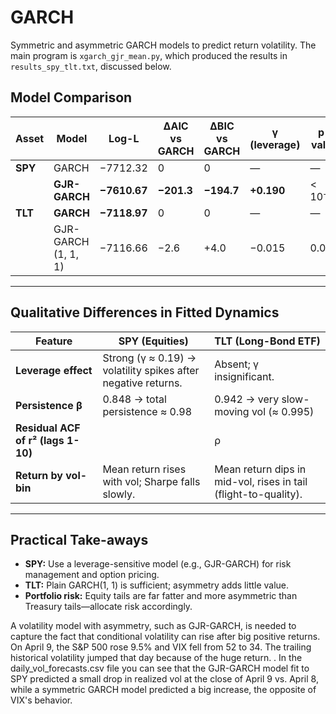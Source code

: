 # GARCH
Symmetric and asymmetric GARCH models to predict return volatility. The main program is `xgarch_gjr_mean.py`, which
produced the results in `results_spy_tlt.txt`, discussed below.

## Model Comparison

| Asset | Model               | Log-L    | ΔAIC vs GARCH | ΔBIC vs GARCH | γ (leverage) | p-value | Preferred? |
|-------|---------------------|----------|---------------|---------------|--------------|---------|------------|
| **SPY** | GARCH         | −7712.32 | 0             | 0             | —            | —       | — |
|        | **GJR-GARCH** | **−7610.67** | **−201.3**     | **−194.7**     | **+0.190** | < 10⁻¹⁰ | **Yes** |
| **TLT** | **GARCH**     | **−7118.97** | 0             | 0             | —            | —       | **Yes** |
|        | GJR-GARCH (1, 1, 1)   | −7116.66 | −2.6          | +4.0          | −0.015       | 0.083   | No |

---

## Qualitative Differences in Fitted Dynamics

| Feature | SPY (Equities) | TLT (Long-Bond ETF) |
|---------|----------------|---------------------|
| **Leverage effect** | Strong (γ ≈ 0.19) → volatility spikes after negative returns. | Absent; γ insignificant. |
| **Persistence β** | 0.848 → total persistence ≈ 0.98 | 0.942 → very slow-moving vol (≈ 0.995) |
| **Residual ACF of r² (lags 1-10)** | |ρ| ≤ 0.03 ⇒ clustering removed. | Small positive hump remains. |
| **Return by vol-bin** | Mean return rises with vol; Sharpe falls slowly. | Mean return dips in mid-vol, rises in tail (flight-to-quality). |

---

## Practical Take-aways

* **SPY:** Use a leverage-sensitive model (e.g., GJR-GARCH) for risk management and option pricing.  
* **TLT:** Plain GARCH(1, 1) is sufficient; asymmetry adds little value.  
* **Portfolio risk:** Equity tails are far fatter and more asymmetric than Treasury tails—allocate risk accordingly.

A volatility model with asymmetry, such as GJR-GARCH, is needed to
capture the fact that conditional volatility can rise after big
positive returns. On April 9, the S&P 500 rose 9.5% and VIX fell from
52 to 34. The trailing historical volatility jumped that day because
of the huge return. . In the daily_vol_forecasts.csv file you can see
that the GJR-GARCH model fit to SPY predicted a small drop in realized
vol at the close of April 9 vs. April 8, while a symmetric GARCH model
predicted a big increase, the opposite of VIX's behavior.
